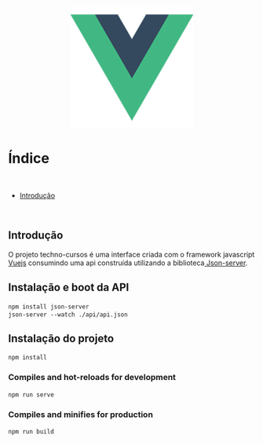 <p align="center"><a href="https://vuejs.org/" target="_blank"><img src="/src/assets/logo.png" width="250"></a></p>

# Índice

<br>
 
   * [Introdução](#Introdução)
<br>

## Introdução

<p>
 O projeto techno-cursos é uma interface criada com o framework javascript <a href="https://vuejs.org/">Vuejs</a> consumindo uma api 
 construída utilizando a biblioteca<a href="https://www.npmjs.com/package/json-server">  Json-server</a>.
</p>

## Instalação e boot da API

```
npm install json-server
json-server --watch ./api/api.json
```

## Instalação do projeto

```
npm install
```

### Compiles and hot-reloads for development

```
npm run serve
```

### Compiles and minifies for production

```
npm run build
```
